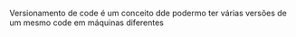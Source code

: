 Versionamento de code é um conceito dde podermo ter várias versões de um mesmo code em máquinas diferentes